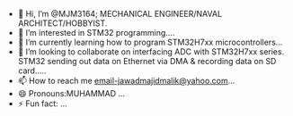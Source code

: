 - 👋 Hi, I’m @MJM3164; MECHANICAL ENGINEER/NAVAL ARCHITECT/HOBBYIST.
- 👀 I’m interested in STM32 programming....
- 🌱 I’m currently learning how to program STM32H7xx microcontrollers...
- 💞️ I’m looking to collaborate on interfacing ADC with STM32H7xx series. STM32 sending out data on Ethernet via DMA & recording data on SD card.....
- 📫 How to reach me email-jawadmajidmalik@yahoo.com...
- 😄 Pronouns:MUHAMMAD ...
- ⚡ Fun fact: ...

<!---
MJM3164/MJM3164 is a ✨ special ✨ repository because its `README.md` (this file) appears on your GitHub profile.
You can click the Preview link to take a look at your changes.
--->
